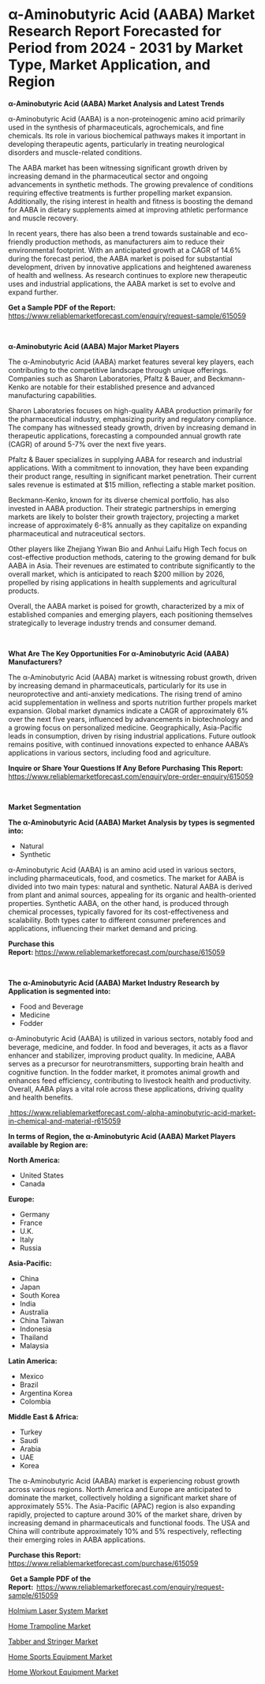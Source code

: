 <p><h1>α-Aminobutyric Acid (AABA) Market Research Report Forecasted for Period from 2024 -  2031 by Market Type, Market Application, and Region</h1></p><p><strong>α-Aminobutyric Acid (AABA) Market Analysis and Latest Trends</strong></p>
<p><p>α-Aminobutyric Acid (AABA) is a non-proteinogenic amino acid primarily used in the synthesis of pharmaceuticals, agrochemicals, and fine chemicals. Its role in various biochemical pathways makes it important in developing therapeutic agents, particularly in treating neurological disorders and muscle-related conditions. </p><p>The AABA market has been witnessing significant growth driven by increasing demand in the pharmaceutical sector and ongoing advancements in synthetic methods. The growing prevalence of conditions requiring effective treatments is further propelling market expansion. Additionally, the rising interest in health and fitness is boosting the demand for AABA in dietary supplements aimed at improving athletic performance and muscle recovery.</p><p>In recent years, there has also been a trend towards sustainable and eco-friendly production methods, as manufacturers aim to reduce their environmental footprint. With an anticipated growth at a CAGR of 14.6% during the forecast period, the AABA market is poised for substantial development, driven by innovative applications and heightened awareness of health and wellness. As research continues to explore new therapeutic uses and industrial applications, the AABA market is set to evolve and expand further.</p></p>
<p><strong>Get a Sample PDF of the Report:&nbsp;</strong> <a href="https://www.reliablemarketforecast.com/enquiry/request-sample/615059?utm_campaign=950&utm_medium=2&utm_source=Github&utm_content=ia&utm_term=11122024&utm_id=a-aminobutyric-acid-aaba">https://www.reliablemarketforecast.com/enquiry/request-sample/615059</a></p>
<p>&nbsp;</p>
<p><strong>α-Aminobutyric Acid (AABA) Major Market Players</strong></p>
<p><p>The α-Aminobutyric Acid (AABA) market features several key players, each contributing to the competitive landscape through unique offerings. Companies such as Sharon Laboratories, Pfaltz & Bauer, and Beckmann-Kenko are notable for their established presence and advanced manufacturing capabilities. </p><p>Sharon Laboratories focuses on high-quality AABA production primarily for the pharmaceutical industry, emphasizing purity and regulatory compliance. The company has witnessed steady growth, driven by increasing demand in therapeutic applications, forecasting a compounded annual growth rate (CAGR) of around 5-7% over the next five years.</p><p>Pfaltz & Bauer specializes in supplying AABA for research and industrial applications. With a commitment to innovation, they have been expanding their product range, resulting in significant market penetration. Their current sales revenue is estimated at $15 million, reflecting a stable market position. </p><p>Beckmann-Kenko, known for its diverse chemical portfolio, has also invested in AABA production. Their strategic partnerships in emerging markets are likely to bolster their growth trajectory, projecting a market increase of approximately 6-8% annually as they capitalize on expanding pharmaceutical and nutraceutical sectors.</p><p>Other players like Zhejiang Yiwan Bio and Anhui Laifu High Tech focus on cost-effective production methods, catering to the growing demand for bulk AABA in Asia. Their revenues are estimated to contribute significantly to the overall market, which is anticipated to reach $200 million by 2026, propelled by rising applications in health supplements and agricultural products.</p><p>Overall, the AABA market is poised for growth, characterized by a mix of established companies and emerging players, each positioning themselves strategically to leverage industry trends and consumer demand.</p></p>
<p>&nbsp;</p>
<p><strong>What Are The Key Opportunities For α-Aminobutyric Acid (AABA) Manufacturers?</strong></p>
<p><p>The α-Aminobutyric Acid (AABA) market is witnessing robust growth, driven by increasing demand in pharmaceuticals, particularly for its use in neuroprotective and anti-anxiety medications. The rising trend of amino acid supplementation in wellness and sports nutrition further propels market expansion. Global market dynamics indicate a CAGR of approximately 6% over the next five years, influenced by advancements in biotechnology and a growing focus on personalized medicine. Geographically, Asia-Pacific leads in consumption, driven by rising industrial applications. Future outlook remains positive, with continued innovations expected to enhance AABA’s applications in various sectors, including food and agriculture.</p></p>
<p><strong>Inquire or Share Your Questions If Any Before Purchasing This Report:</strong> <a href="https://www.reliablemarketforecast.com/enquiry/pre-order-enquiry/615059?utm_campaign=950&utm_medium=2&utm_source=Github&utm_content=ia&utm_term=11122024&utm_id=a-aminobutyric-acid-aaba">https://www.reliablemarketforecast.com/enquiry/pre-order-enquiry/615059</a></p>
<p>&nbsp;</p>
<p><strong>Market Segmentation</strong></p>
<p><strong>The α-Aminobutyric Acid (AABA) Market Analysis by types is segmented into:</strong></p>
<p><ul><li>Natural</li><li>Synthetic</li></ul></p>
<p><p>α-Aminobutyric Acid (AABA) is an amino acid used in various sectors, including pharmaceuticals, food, and cosmetics. The market for AABA is divided into two main types: natural and synthetic. Natural AABA is derived from plant and animal sources, appealing for its organic and health-oriented properties. Synthetic AABA, on the other hand, is produced through chemical processes, typically favored for its cost-effectiveness and scalability. Both types cater to different consumer preferences and applications, influencing their market demand and pricing.</p></p>
<p><strong>Purchase this Report:&nbsp;</strong><a href="https://www.reliablemarketforecast.com/purchase/615059?utm_campaign=950&utm_medium=2&utm_source=Github&utm_content=ia&utm_term=11122024&utm_id=a-aminobutyric-acid-aaba">https://www.reliablemarketforecast.com/purchase/615059</a></p>
<p>&nbsp;</p>
<p><strong>The α-Aminobutyric Acid (AABA) Market Industry Research by Application is segmented into:</strong></p>
<p><ul><li>Food and Beverage</li><li>Medicine</li><li>Fodder</li></ul></p>
<p><p>α-Aminobutyric Acid (AABA) is utilized in various sectors, notably food and beverage, medicine, and fodder. In food and beverages, it acts as a flavor enhancer and stabilizer, improving product quality. In medicine, AABA serves as a precursor for neurotransmitters, supporting brain health and cognitive function. In the fodder market, it promotes animal growth and enhances feed efficiency, contributing to livestock health and productivity. Overall, AABA plays a vital role across these applications, driving quality and health benefits.</p></p>
<p><a href="https://www.reliablemarketforecast.com/-alpha-aminobutyric-acid-market-in-chemical-and-material-r615059?utm_campaign=950&utm_medium=2&utm_source=Github&utm_content=ia&utm_term=11122024&utm_id=a-aminobutyric-acid-aaba">&nbsp;https://www.reliablemarketforecast.com/-alpha-aminobutyric-acid-market-in-chemical-and-material-r615059</a></p>
<p><strong>In terms of Region, the α-Aminobutyric Acid (AABA) Market Players available by Region are:</strong></p>
<p>
    <p> <strong> North America: </strong>
        <ul>
            <li>United States</li>
            <li>Canada</li>
        </ul>
        </p> 
    <p> <strong> Europe: </strong>
        <ul>
            <li>Germany</li>
            <li>France</li>
            <li>U.K.</li>
            <li>Italy</li>
            <li>Russia</li>
        </ul>
        </p> 
    <p> <strong> Asia-Pacific: </strong>
        <ul>
            <li>China</li>
            <li>Japan</li>
            <li>South Korea</li>
            <li>India</li>
            <li>Australia</li>
            <li>China Taiwan</li>
            <li>Indonesia</li>
            <li>Thailand</li>
            <li>Malaysia</li>
        </ul>
        </p> 
    <p> <strong> Latin America: </strong>
        <ul>
            <li>Mexico</li>
            <li>Brazil</li>
            <li>Argentina Korea</li>
            <li>Colombia</li>
        </ul>
        </p> 
    <p> <strong> Middle East & Africa: </strong>
        <ul>
            <li>Turkey</li>
            <li>Saudi</li>
            <li>Arabia</li>
            <li>UAE</li>
            <li>Korea</li>
        </ul>
    </p>
    </p>
<p><p>The α-Aminobutyric Acid (AABA) market is experiencing robust growth across various regions. North America and Europe are anticipated to dominate the market, collectively holding a significant market share of approximately 55%. The Asia-Pacific (APAC) region is also expanding rapidly, projected to capture around 30% of the market share, driven by increasing demand in pharmaceuticals and functional foods. The USA and China will contribute approximately 10% and 5% respectively, reflecting their emerging roles in AABA applications.</p></p>
<p><strong>Purchase this Report: </strong><a href="https://www.reliablemarketforecast.com/purchase/615059?utm_campaign=950&utm_medium=2&utm_source=Github&utm_content=ia&utm_term=11122024&utm_id=a-aminobutyric-acid-aaba">https://www.reliablemarketforecast.com/purchase/615059</a></p>
<p>&nbsp;<strong>Get a Sample PDF of the Report:&nbsp;&nbsp;</strong><a href="https://www.reliablemarketforecast.com/enquiry/request-sample/615059?utm_campaign=950&utm_medium=2&utm_source=Github&utm_content=ia&utm_term=11122024&utm_id=a-aminobutyric-acid-aaba">https://www.reliablemarketforecast.com/enquiry/request-sample/615059</a></p>
<p><strong></strong></p>
<p><p><a href="https://github.com/osbornrdaflalo/Market-Research-Report-List-1/blob/main/holmium-laser-system-market.md?utm_campaign=950&utm_medium=2&utm_source=Github&utm_content=ia&utm_term=11122024&utm_id=a-aminobutyric-acid-aaba">Holmium Laser System Market</a></p><p><a href="https://www.linkedin.com/pulse/in-depth-home-trampoline-market-study-2024-2031-expected-frdnc?utm_campaign=950&utm_medium=2&utm_source=Github&utm_content=ia&utm_term=11122024&utm_id=a-aminobutyric-acid-aaba">Home Trampoline Market</a></p><p><a href="https://github.com/antonioc6hal/Market-Research-Report-List-1/blob/main/tabber-and-stringer-market.md?utm_campaign=950&utm_medium=2&utm_source=Github&utm_content=ia&utm_term=11122024&utm_id=a-aminobutyric-acid-aaba">Tabber and Stringer Market</a></p><p><a href="https://www.linkedin.com/pulse/home-sports-equipment-market-size-share-trends-analysis-report-kq97c?utm_campaign=950&utm_medium=2&utm_source=Github&utm_content=ia&utm_term=11122024&utm_id=a-aminobutyric-acid-aaba">Home Sports Equipment Market</a></p><p><a href="https://www.linkedin.com/pulse/size-dynamics-expected-growth-home-workout-equipment-market-r6l3c?utm_campaign=950&utm_medium=2&utm_source=Github&utm_content=ia&utm_term=11122024&utm_id=a-aminobutyric-acid-aaba">Home Workout Equipment Market</a></p></p>